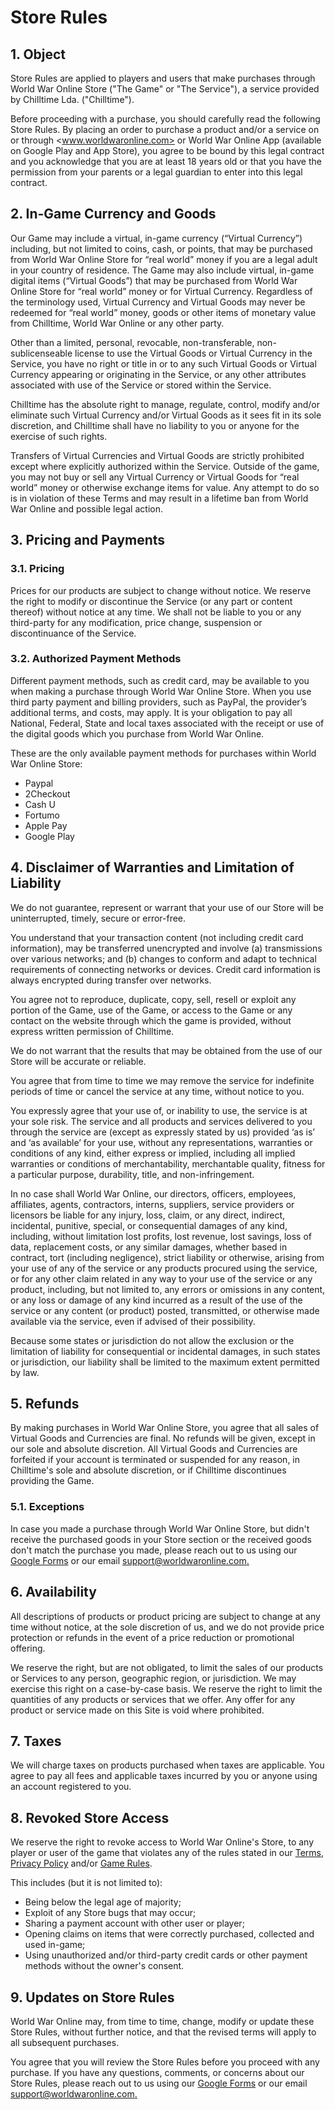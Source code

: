 # Store Rules

## 1. Object

Store Rules are applied to players and users that make purchases through World War Online Store
("The Game" or "The Service"), a service provided by Chilltime Lda. ("Chilltime").

Before proceeding with a purchase, you should carefully read the following Store Rules. By placing
an order to purchase a product and/or a service on or through <www.worldwaronline.com> or World War
Online App (available on Google Play and App Store), you agree to be bound by this legal contract
and you acknowledge that you are at least 18 years old or that you have the permission from your
parents or a legal guardian to enter into this legal contract.

## 2. In-Game Currency and Goods

Our Game may include a virtual, in-game currency (“Virtual Currency”) including, but not limited to
coins, cash, or points, that may be purchased from World War Online Store for “real world” money if
you are a legal adult in your country of residence. The Game may also include virtual, in-game
digital items (“Virtual Goods”) that may be purchased from World War Online Store for “real world”
money or for Virtual Currency. Regardless of the terminology used, Virtual Currency and Virtual
Goods may never be redeemed for “real world” money, goods or other items of monetary value from
Chilltime, World War Online or any other party.

Other than a limited, personal, revocable, non-transferable, non-sublicenseable license to use the
Virtual Goods or Virtual Currency in the Service, you have no right or title in or to any such
Virtual Goods or Virtual Currency appearing or originating in the Service, or any other attributes
associated with use of the Service or stored within the Service.

Chilltime has the absolute right to manage, regulate, control, modify and/or eliminate such Virtual
Currency and/or Virtual Goods as it sees fit in its sole discretion, and Chilltime shall have no
liability to you or anyone for the exercise of such rights.

Transfers of Virtual Currencies and Virtual Goods are strictly prohibited except where explicitly
authorized within the Service. Outside of the game, you may not buy or sell any Virtual Currency or
Virtual Goods for “real world” money or otherwise exchange items for value. Any attempt to do so is
in violation of these Terms and may result in a lifetime ban from World War Online and possible
legal action.

## 3. Pricing and Payments

### 3.1. Pricing

Prices for our products are subject to change without notice. We reserve the right to modify or
discontinue the Service (or any part or content thereof) without notice at any time. We shall not be
liable to you or any third-party for any modification, price change, suspension or discontinuance of
the Service.

### 3.2. Authorized Payment Methods

Different payment methods, such as credit card, may be available to you when making a purchase
through World War Online Store. When you use third party payment and billing providers, such as
PayPal, the provider’s additional terms, and costs, may apply. It is your obligation to pay all
National, Federal, State and local taxes associated with the receipt or use of the digital goods
which you purchase from World War Online.

These are the only available payment methods for purchases within World War Online Store:

-   Paypal
-   2Checkout
-   Cash U
-   Fortumo
-   Apple Pay
-   Google Play

## 4. Disclaimer of Warranties and Limitation of Liability

We do not guarantee, represent or warrant that your use of our Store will be uninterrupted, timely,
secure or error-free.

You understand that your transaction content (not including credit card information), may be
transferred unencrypted and involve (a) transmissions over various networks; and (b) changes to
conform and adapt to technical requirements of connecting networks or devices. Credit card
information is always encrypted during transfer over networks.

You agree not to reproduce, duplicate, copy, sell, resell or exploit any portion of the Game, use of
the Game, or access to the Game or any contact on the website through which the game is provided,
without express written permission of Chilltime.

We do not warrant that the results that may be obtained from the use of our Store will be accurate
or reliable.

You agree that from time to time we may remove the service for indefinite periods of time or cancel
the service at any time, without notice to you.

You expressly agree that your use of, or inability to use, the service is at your sole risk. The
service and all products and services delivered to you through the service are (except as expressly
stated by us) provided ‘as is’ and ‘as available’ for your use, without any representations,
warranties or conditions of any kind, either express or implied, including all implied warranties or
conditions of merchantability, merchantable quality, fitness for a particular purpose, durability,
title, and non-infringement.

In no case shall World War Online, our directors, officers, employees, affiliates, agents,
contractors, interns, suppliers, service providers or licensors be liable for any injury, loss,
claim, or any direct, indirect, incidental, punitive, special, or consequential damages of any kind,
including, without limitation lost profits, lost revenue, lost savings, loss of data, replacement
costs, or any similar damages, whether based in contract, tort (including negligence), strict
liability or otherwise, arising from your use of any of the service or any products procured using
the service, or for any other claim related in any way to your use of the service or any product,
including, but not limited to, any errors or omissions in any content, or any loss or damage of any
kind incurred as a result of the use of the service or any content (or product) posted, transmitted,
or otherwise made available via the service, even if advised of their possibility.

Because some states or jurisdiction do not allow the exclusion or the limitation of liability for
consequential or incidental damages, in such states or jurisdiction, our liability shall be limited
to the maximum extent permitted by law.

## 5. Refunds

By making purchases in World War Online Store, you agree that all sales of Virtual Goods and
Currencies are final. No refunds will be given, except in our sole and absolute discretion. All
Virtual Goods and Currencies are forfeited if your account is terminated or suspended for any
reason, in Chilltime's sole and absolute discretion, or if Chilltime discontinues providing the
Game.

### 5.1. Exceptions

In case you made a purchase through World War Online Store, but didn't receive the purchased goods
in your Store section or the received goods don't match the purchase you made, please reach out to
us using our [Google Forms](https://www.worldwaronline.com/t/support_guides) or our email
[support@worldwaronline.com.](mailto:support@worldwaronline.com)

## 6. Availability

All descriptions of products or product pricing are subject to change at any time without notice, at
the sole discretion of us, and we do not provide price protection or refunds in the event of a price
reduction or promotional offering.

We reserve the right, but are not obligated, to limit the sales of our products or Services to any
person, geographic region, or jurisdiction. We may exercise this right on a case-by-case basis. We
reserve the right to limit the quantities of any products or services that we offer. Any offer for
any product or service made on this Site is void where prohibited.

## 7. Taxes

We will charge taxes on products purchased when taxes are applicable. You agree to pay all fees and
applicable taxes incurred by you or anyone using an account registered to you.

## 8. Revoked Store Access

We reserve the right to revoke access to World War Online's Store, to any player or user of the game
that violates any of the rules stated in our [Terms](tos.md), [Privacy Policy](privacy.md) and/or
[Game Rules](rules.md).

This includes (but it is not limited to):

-   Being below the legal age of majority;
-   Exploit of any Store bugs that may occur;
-   Sharing a payment account with other user or player;
-   Opening claims on items that were correctly purchased, collected and used in-game;
-   Using unauthorized and/or third-party credit cards or other payment methods without the owner's
    consent.

## 9. Updates on Store Rules

World War Online may, from time to time, change, modify or update these Store Rules, without further
notice, and that the revised terms will apply to all subsequent purchases.

You agree that you will review the Store Rules before you proceed with any purchase. If you have any
questions, comments, or concerns about our Store Rules, please reach out to us using our
[Google Forms](https://www.worldwaronline.com/t/support_guides) or our email
[support@worldwaronline.com.](mailto:support@worldwaronline.com)
